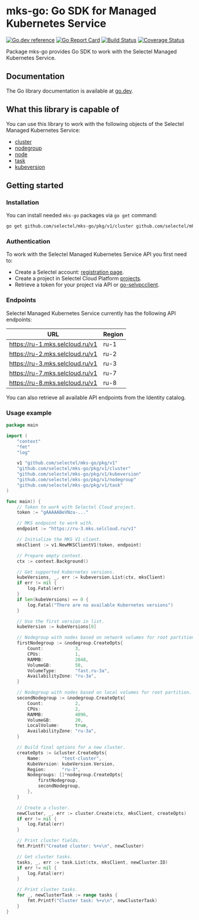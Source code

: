 # mks-go: Go SDK for Managed Kubernetes Service
[![Go.dev reference](https://img.shields.io/badge/go.dev-reference-007d9c?logo=go&logoColor=white&style=flat-square)](https://pkg.go.dev/github.com/selectel/mks-go/)
[![Go Report Card](https://goreportcard.com/badge/github.com/selectel/mks-go)](https://goreportcard.com/report/github.com/selectel/mks-go)
[![Build Status](https://travis-ci.org/selectel/mks-go.svg?branch=master)](https://travis-ci.org/selectel/mks-go)
[![Coverage Status](https://coveralls.io/repos/github/selectel/mks-go/badge.svg?branch=master)](https://coveralls.io/github/selectel/mks-go?branch=master)

Package mks-go provides Go SDK to work with the Selectel Managed Kubernetes Service.

## Documentation

The Go library documentation is available at [go.dev](https://pkg.go.dev/github.com/selectel/mks-go/).

## What this library is capable of

You can use this library to work with the following objects of the Selectel Managed Kubernetes Service:

* [cluster](https://pkg.go.dev/github.com/selectel/mks-go/pkg/v1/cluster)
* [nodegroup](https://pkg.go.dev/github.com/selectel/mks-go/pkg/v1/nodegroup)
* [node](https://pkg.go.dev/github.com/selectel/mks-go/pkg/v1/node)
* [task](https://pkg.go.dev/github.com/selectel/mks-go/pkg/v1/task)
* [kubeversion](https://pkg.go.dev/github.com/selectel/mks-go/pkg/v1/kubeversion)

## Getting started

### Installation

You can install needed `mks-go` packages via `go get` command:

```bash
go get github.com/selectel/mks-go/pkg/v1/cluster github.com/selectel/mks-go/pkg/v1/task
```

### Authentication

To work with the Selectel Managed Kubernetes Service API you first need to:

* Create a Selectel account: [registration page](https://my.selectel.ru/registration).
* Create a project in Selectel Cloud Platform [projects](https://my.selectel.ru/vpc/projects).
* Retrieve a token for your project via API or [go-selvpcclient](https://github.com/selectel/go-selvpcclient).

### Endpoints

Selectel Managed Kubernetes Service currently has the following API endpoints:

| URL                             | Region |
|---------------------------------|--------|
| https://ru-1.mks.selcloud.ru/v1 | ru-1   |
| https://ru-2.mks.selcloud.ru/v1 | ru-2   |
| https://ru-3.mks.selcloud.ru/v1 | ru-3   |
| https://ru-7.mks.selcloud.ru/v1 | ru-7   |
| https://ru-8.mks.selcloud.ru/v1 | ru-8   |

You can also retrieve all available API endpoints from the Identity catalog.

### Usage example

```go
package main

import (
	"context"
	"fmt"
	"log"

	v1 "github.com/selectel/mks-go/pkg/v1"
	"github.com/selectel/mks-go/pkg/v1/cluster"
	"github.com/selectel/mks-go/pkg/v1/kubeversion"
	"github.com/selectel/mks-go/pkg/v1/nodegroup"
	"github.com/selectel/mks-go/pkg/v1/task"
)

func main() {
	// Token to work with Selectel Cloud project.
	token := "gAAAAABeVNzu-..."

	// MKS endpoint to work with.
	endpoint := "https://ru-3.mks.selcloud.ru/v1"

	// Initialize the MKS V1 client.
	mksClient := v1.NewMKSClientV1(token, endpoint)

	// Prepare empty context.
	ctx := context.Background()

	// Get supported Kubernetes versions.
	kubeVersions, _, err := kubeversion.List(ctx, mksClient)
	if err != nil {
		log.Fatal(err)
	}
	if len(kubeVersions) == 0 {
		log.Fatal("There are no available Kubernetes versions")
	}

	// Use the first version in list.
	kubeVersion := kubeVersions[0]

	// Nodegroup with nodes based on network volumes for root partition.
	firstNodegroup := &nodegroup.CreateOpts{
		Count:            3,
		CPUs:             1,
		RAMMB:            2048,
		VolumeGB:         50,
		VolumeType:       "fast.ru-3a",
		AvailabilityZone: "ru-3a",
	}

	// Nodegroup with nodes based on local volumes for root partition.
	secondNodegroup := &nodegroup.CreateOpts{
		Count:            2,
		CPUs:             2,
		RAMMB:            4096,
		VolumeGB:         20,
		LocalVolume:      true,
		AvailabilityZone: "ru-3a",
	}

	// Build final options for a new cluster.
	createOpts := &cluster.CreateOpts{
		Name:        "test-cluster",
		KubeVersion: kubeVersion.Version,
		Region:      "ru-3",
		Nodegroups: []*nodegroup.CreateOpts{
			firstNodegroup,
			secondNodegroup,
		},
	}

	// Create a cluster.
	newCluster, _, err := cluster.Create(ctx, mksClient, createOpts)
	if err != nil {
		log.Fatal(err)
	}

	// Print cluster fields.
	fmt.Printf("Created cluster: %+v\n", newCluster)

	// Get cluster tasks.
	tasks, _, err := task.List(ctx, mksClient, newCluster.ID)
	if err != nil {
		log.Fatal(err)
	}

	// Print cluster tasks.
	for _, newClusterTask := range tasks {
		fmt.Printf("Cluster task: %+v\n", newClusterTask)
	}
}
```
